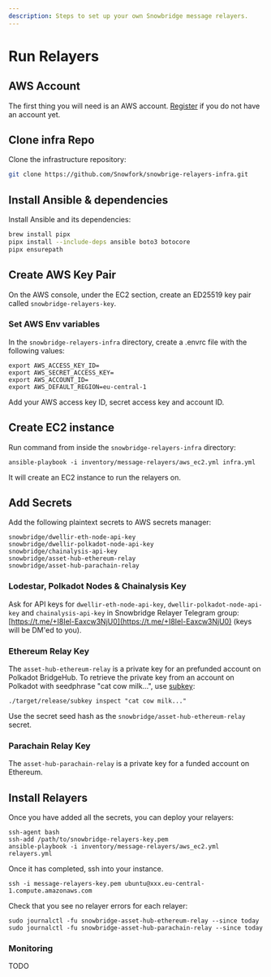 ```yaml
---
description: Steps to set up your own Snowbridge message relayers.
---
```


# Run Relayers

## AWS Account

The first thing you will need is an AWS account. [Register](https://signin.aws.amazon.com/signup?request\_type=register) if you do not have an account yet.

## Clone infra Repo

Clone the infrastructure repository:

```sh
git clone https://github.com/Snowfork/snowbrige-relayers-infra.git
```

## Install Ansible & dependencies

Install Ansible and its dependencies:

```sh
brew install pipx
pipx install --include-deps ansible boto3 botocore
pipx ensurepath
```

## Create AWS Key Pair

On the AWS console, under the EC2 section, create an ED25519 key pair called `snowbridge-relayers-key`.

### Set AWS Env variables

In the `snowbridge-relayers-infra` directory, create a .envrc file with the following values:

```
export AWS_ACCESS_KEY_ID=
export AWS_SECRET_ACCESS_KEY=
export AWS_ACCOUNT_ID=
export AWS_DEFAULT_REGION=eu-central-1
```

Add your AWS access key ID, secret access key and account ID.

## Create EC2 instance

Run command from inside the `snowbridge-relayers-infra` directory:

`ansible-playbook -i inventory/message-relayers/aws_ec2.yml infra.yml`

It will create an EC2 instance to run the relayers on.

## Add Secrets

Add the following plaintext secrets to AWS secrets manager:

```
snowbridge/dwellir-eth-node-api-key
snowbridge/dwellir-polkadot-node-api-key
snowbridge/chainalysis-api-key
snowbridge/asset-hub-ethereum-relay
snowbridge/asset-hub-parachain-relay
```

### Lodestar, Polkadot Nodes & Chainalysis Key

Ask for API keys for `dwellir-eth-node-api-key`, `dwellir-polkadot-node-api-key` and `chainalysis-api-key` in Snowbridge Relayer Telegram group: [https://t.me/+I8Iel-Eaxcw3NjU0](https://t.me/+I8Iel-Eaxcw3NjU0) (keys will be DM'ed to you).

### Ethereum Relay Key

The `asset-hub-ethereum-relay` is a private key for an prefunded account on Polkadot BridgeHub. To retrieve the private key from an account on Polkadot with seedphrase "cat cow milk...", use [subkey](https://docs.substrate.io/reference/command-line-tools/subkey/):

```
./target/release/subkey inspect "cat cow milk..."
```

Use the secret seed hash as the `snowbridge/asset-hub-ethereum-relay` secret.

### Parachain Relay Key

The `asset-hub-parachain-relay` is a private key for a funded account on Ethereum.

## Install Relayers

Once you have added all the secrets, you can deploy your relayers:

```
ssh-agent bash
ssh-add /path/to/snowbridge-relayers-key.pem
ansible-playbook -i inventory/message-relayers/aws_ec2.yml relayers.yml
```

Once it has completed, ssh into your instance.

```
ssh -i message-relayers-key.pem ubuntu@xxx.eu-central-1.compute.amazonaws.com
```

Check that you see no relayer errors for each relayer:

```
sudo journalctl -fu snowbridge-asset-hub-ethereum-relay --since today
sudo journalctl -fu snowbridge-asset-hub-parachain-relay --since today
```

### Monitoring

TODO

